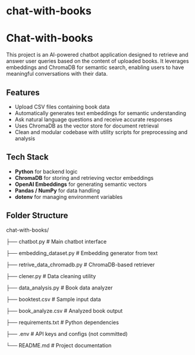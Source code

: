 # chat-with-books

# Chat-with-books

This project is an AI-powered chatbot application designed to retrieve and answer user queries based on the content of uploaded books. It leverages embeddings and ChromaDB for semantic search, enabling users to have meaningful conversations with their data.

## Features

- Upload CSV files containing book data
- Automatically generates text embeddings for semantic understanding
- Ask natural language questions and receive accurate responses
- Uses ChromaDB as the vector store for document retrieval
- Clean and modular codebase with utility scripts for preprocessing and analysis

## Tech Stack

- **Python** for backend logic
- **ChromaDB** for storing and retrieving vector embeddings
- **OpenAI Embeddings** for generating semantic vectors
- **Pandas / NumPy** for data handling
- **dotenv** for managing environment variables
  
## Folder Structure
chat-with-books/

├── chatbot.py # Main chatbot interface

├── embedding_dataset.py # Embedding generator from text

├── retrive_data_chromadb.py # ChromaDB-based retriever

├── clener.py # Data cleaning utility

├── data_analysis.py # Book data analyzer

├── booktest.csv # Sample input data

├── book_analyze.csv # Analyzed book output

├── requirements.txt # Python dependencies

├── .env # API keys and configs (not committed)

└── README.md # Project documentation



